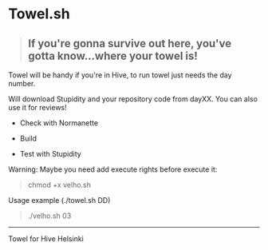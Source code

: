 # Towel.sh
>  ## If you're gonna survive out here, you've gotta know...where your towel is!

Towel will be handy if you're in Hive, to run towel just needs the day number.

Will download Stupidity and your repository code from dayXX. You can also use it for reviews!

* Check with Normanette

* Build

* Test with Stupidity

Warning: Maybe you need add execute rights before execute it:
>chmod +x velho.sh

Usage example (./towel.sh DD)
> ./velho.sh 03

___

Towel for Hive Helsinki
